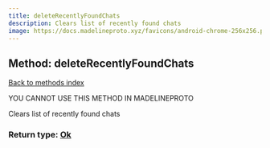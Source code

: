 ```yaml
---
title: deleteRecentlyFoundChats
description: Clears list of recently found chats
image: https://docs.madelineproto.xyz/favicons/android-chrome-256x256.png
---
```

## Method: deleteRecentlyFoundChats  
[Back to methods index](index.md)


YOU CANNOT USE THIS METHOD IN MADELINEPROTO


Clears list of recently found chats



### Return type: [Ok](../types/Ok.md)

